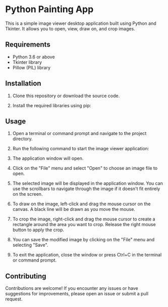 # Python Painting App

This is a simple image viewer desktop application built using Python and Tkinter. It allows you to open, view, draw on, and crop images.

## Requirements

- Python 3.6 or above
- Tkinter library
- Pillow (PIL) library

## Installation

1. Clone this repository or download the source code.

2. Install the required libraries using pip:

## Usage

1. Open a terminal or command prompt and navigate to the project directory.

2. Run the following command to start the image viewer application:

3. The application window will open.

4. Click on the "File" menu and select "Open" to choose an image file to open.

5. The selected image will be displayed in the application window. You can use the scrollbars to navigate through the image if it doesn't fit entirely on the screen.

6. To draw on the image, left-click and drag the mouse cursor on the canvas. A black line will be drawn as you move the mouse.

7. To crop the image, right-click and drag the mouse cursor to create a rectangle around the area you want to crop. Release the right mouse button to apply the crop.

8. You can save the modified image by clicking on the "File" menu and selecting "Save".

9. To exit the application, close the window or press Ctrl+C in the terminal or command prompt.

## Contributing

Contributions are welcome! If you encounter any issues or have suggestions for improvements, please open an issue or submit a pull request.
